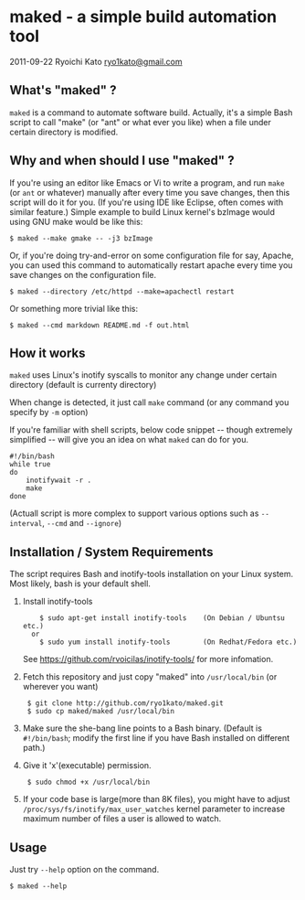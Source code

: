 maked - a simple build automation tool
=======================================

2011-09-22
Ryoichi Kato <ryo1kato@gmail.com>



What's "maked" ?
---------------------------------------

`maked` is a command to automate software build.
Actually, it's a simple Bash script to call "make"
(or "ant" or what ever you like) when a file under
certain directory is modified.



Why and when should I use "maked" ?
---------------------------------------

If you're using an editor like Emacs or Vi to write a program,
and run `make` (or `ant` or whatever) manually after every time you
save changes, then this script will do it for you.
(If you're using IDE like Eclipse, often comes with similar feature.)
Simple example to build Linux kernel's bzImage would using GNU make
would be like this:

    $ maked --make gmake -- -j3 bzImage

Or, if you're doing try-and-error on some configuration file for
say, Apache, you can used this command to automatically restart
apache every time you save changes on the configuration file.

    $ maked --directory /etc/httpd --make=apachectl restart

Or something more trivial like this:

    $ maked --cmd markdown README.md -f out.html


How it works
---------------------------------------

`maked` uses Linux's inotify syscalls to monitor any change under
certain directory (default is currenty directory)

When change is detected, it just call `make` command
(or any command you specify by `-m` option)

If you're familiar with shell scripts, below code snippet
-- though extremely simplified -- will give you an idea on
what `maked` can do for you.

    #!/bin/bash
    while true
    do
        inotifywait -r .
        make
    done

(Actuall script is more complex to support various options
such as `--interval`, `--cmd` and `--ignore`)


Installation / System Requirements
---------------------------------------
The script requires Bash and inotify-tools installation
on your Linux system. Most likely, bash is your default shell.

1. Install inotify-tools

           $ sudo apt-get install inotify-tools    (On Debian / Ubuntsu etc.)
         or
           $ sudo yum install inotify-tools        (On Redhat/Fedora etc.)

    See https://github.com/rvoicilas/inotify-tools/ for more infomation.

2. Fetch this repository and just copy "maked"
   into `/usr/local/bin` (or wherever you want)

        $ git clone http://github.com/ryo1kato/maked.git
        $ sudo cp maked/maked /usr/local/bin

3. Make sure the she-bang line points to a Bash binary.
   (Default is `#!/bin/bash`; modify the first line if you have
    Bash installed on different path.)

4. Give it 'x'(executable) permission.

        $ sudo chmod +x /usr/local/bin

5. If your code base is large(more than 8K files), you might have to
   adjust `/proc/sys/fs/inotify/max_user_watches` kernel parameter to
   increase maximum number of files a user is allowed to watch.



Usage
---------------------------------------

Just try `--help` option on the command.

    $ maked --help


